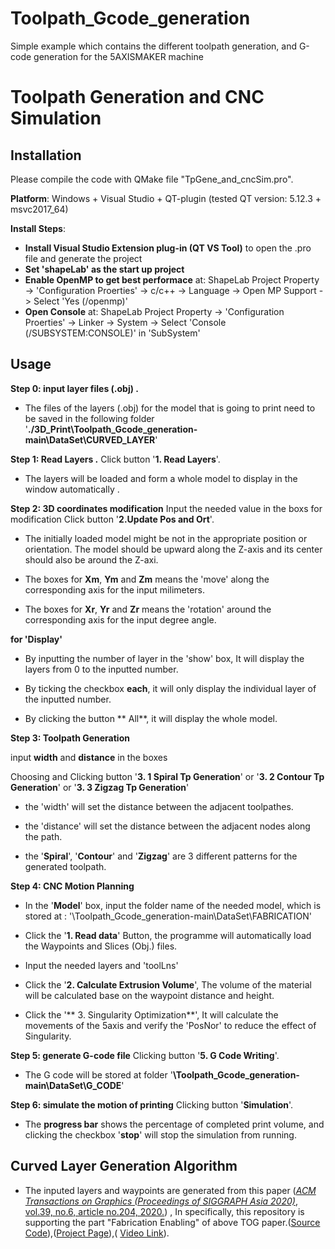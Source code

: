 # Toolpath_Gcode_generation
Simple example which contains the different toolpath generation, and G-code generation for the 5AXISMAKER machine

# Toolpath Generation and CNC Simulation



## Installation

Please compile the code with QMake file "TpGene_and_cncSim.pro".

**Platform**: 
	Windows + Visual Studio + QT-plugin 
	(tested QT version: 5.12.3 + msvc2017_64)

**Install Steps**: 
- **Install Visual Studio Extension plug-in (QT VS Tool)** to open the .pro file and generate the project
- **Set 'shapeLab' as the start up project**
- **Enable OpenMP to get best performace** at: ShapeLab Project Property -> 'Configuration Proerties' -> c/c++ -> Language -> Open MP Support -> Select 'Yes (/openmp)'
- **Open Console** at: ShapeLab Project Property -> 'Configuration Proerties' -> Linker -> System -> Select 'Console (/SUBSYSTEM:CONSOLE)' in 'SubSystem'

## Usage

**Step 0: input layer files (.obj) .**
- The files of the layers (.obj) for the model that is going to print need to be saved in the following folder
'**./3D_Print\Toolpath_Gcode_generation-main\DataSet\CURVED_LAYER**'

**Step 1:  Read Layers .**
Click button '**1. Read Layers**'.

- The layers will be loaded and form a whole model to display in the window automatically .

**Step 2:  3D coordinates modification** 
Input the needed value in the boxs for modification 
Click button '**2.Update Pos and Ort**'.

- The initially loaded model might be not in the appropriate position or orientation. The model should be upward along the Z-axis and its center should also be around the Z-axi.

- The boxes for **Xm**, **Ym** and **Zm** means the 'move' along the corresponding axis for the input milimeters.

- The boxes for **Xr**, **Yr** and **Zr** means the 'rotation' around the corresponding axis for the input degree angle.

**for 'Display'**

- By inputting the number of layer in the 'show' box, It will display the layers from 0 to the inputted number.

- By ticking the checkbox **each**, it will only display the individual layer of the inputted number.

- By clicking the button ** All**, it will display the whole model.

**Step 3:  Toolpath Generation**

input **width** and **distance** in the boxes 

Choosing and Clicking button 
'**3. 1 	Spiral Tp Generation**' or
'**3. 2 	Contour Tp Generation**' or
'**3. 3 	Zigzag Tp Generation**' 

- the 'width' will set the distance between the adjacent toolpathes.

- the 'distance' will set the distance between the adjacent nodes along the path.

- the '**Spiral**', '**Contour**' and '**Zigzag**' are 3 different patterns for the generated toolpath.

**Step 4: CNC Motion Planning**
- In the '**Model**' box, input the folder name of the needed model, which is stored at :
 '\Toolpath_Gcode_generation-main\DataSet\FABRICATION'
 
- Click the '**1. Read data**' Button,
the programme will automatically load the  Waypoints and Slices (Obj.) files.

- Input the needed layers and 'toolLns'

- Click the '**2. Calculate Extrusion Volume**',
The volume of the material will be calculated base on the waypoint distance and height.

- Click the '** 3. Singularity Optimization**',
It will calculate the movements of the 5axis and verify the 'PosNor' to reduce the effect of Singularity.

**Step 5: generate G-code file** 
Clicking button '**5. G Code Writing**'. 

- The G code will be stored at folder 
'**\Toolpath_Gcode_generation-main\DataSet\G_CODE**'

**Step 6: simulate the motion of printing** 
Clicking button '**Simulation**'.

- The **progress bar** shows the percentage of completed print volume, and clicking the checkbox '**stop**' will stop the simulation from running.

## Curved Layer Generation Algorithm

- The inputed layers and waypoints are generated from this paper ([*ACM Transactions on Graphics (Proceedings of SIGGRAPH Asia 2020)*, vol.39, no.6, article no.204, 2020.](https://dl.acm.org/doi/abs/10.1145/3414685.3417834)) , In specifically, this repository is supporting the part "Fabrication Enabling" of above TOG paper.([Source Code](https://github.com/GuoxinFang/ReinforcedFDM)),([Project Page](https://guoxinfang.github.io/ReinforcedFDM.html)),( [Video Link](https://www.youtube.com/watch?v=X2o2-SJFv2M)).



